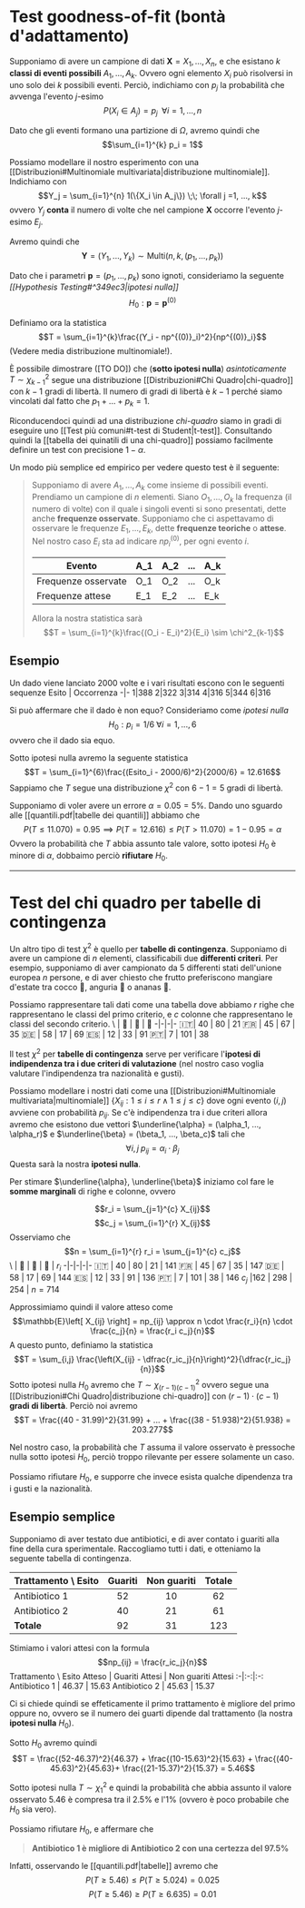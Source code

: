 # Test goodness-of-fit (bontà d'adattamento)
Supponiamo di avere un campione di dati $\mathbf{X} = X_1, ..., X_n$, e che esistano $k$ **classi di eventi possibili** $A_1, ..., A_k$.
Ovvero ogni elemento $X_i$ può risolversi in uno solo dei $k$ possibili eventi.
Perciò, indichiamo con $p_j$ la probabilità che avvenga l'evento $j$-esimo $$P(X_i \in A_j) = p_j \;\; \forall i=1,...,n$$

Dato che gli eventi formano una partizione di $\Omega$, avremo quindi che $$\sum_{i=1}^{k} p_i = 1$$

Possiamo modellare il nostro esperimento con una [[Distribuzioni#Multinomiale multivariata|distribuzione multinomiale]].
Indichiamo con $$Y_j = \sum_{i=1}^{n} 1(\{X_i \in A_j\}) \;\; \forall j =1, ..., k$$ ovvero $Y_j$ **conta** il numero di volte che nel campione $\mathbf{X}$ occorre l'evento $j$-esimo $E_j$.

Avremo quindi che $$\mathbf{Y} = (Y_1, ..., Y_k) \sim \text{Multi}(n, k, (p_1, ..., p_k))$$

Dato che i parametri $\mathbf{p} = (p_1, ..., p_k)$ sono ignoti, consideriamo la seguente *[[Hypothesis Testing#^349ec3|ipotesi nulla]]* $$H_0: \mathbf{p} = \mathbf{p}^{(0)}$$

Definiamo ora la statistica $$T = \sum_{i=1}^{k}\frac{(Y_i - np^{(0)}_i)^2}{np^{(0)}_i}$$
(Vedere media distribuzione multinomiale!).

È possibile dimostrare ([TO DO]) che (**sotto ipotesi nulla**) *asintoticamente* $T \sim \chi^2_{k-1}$ segue una distribuzione [[Distribuzioni#Chi Quadro|chi-quadro]] con $k-1$ gradi di libertà.
Il numero di gradi di libertà è $k-1$ perché siamo vincolati dal fatto che $p_1 + ... + p_k = 1$.

Riconducendoci quindi ad una distribuzione *chi-quadro* siamo in gradi di eseguire uno [[Test più comuni#t-test di Student|t-test]].
Consultando quindi la [[tabella dei quinatili di una chi-quadro]] possiamo facilmente definire un test con precisione $1-\alpha$.

Un modo più semplice ed empirico per vedere questo test è il seguente:
> Supponiamo di avere $A_1, ..., A_k$ come insieme di possibili eventi.
> Prendiamo un campione di $n$ elementi.
> Siano $O_1, ..., O_k$ la frequenza (il numero di volte) con il quale i singoli eventi si sono presentati, dette anche **frequenze osservate**.
> Supponiamo che ci aspettavamo di osservare le frequenze $E_1, ..., E_k$, dette **frequenze teoriche** o **attese**.
> Nel nostro caso $E_i$ sta ad indicare $np^{(0)}_i$, per ogni evento $i$.
> 
> Evento | A_1 | A_2 | ... | A_k
> --|--|--|--|--
> Frequenze osservate | O_1 | O_2 | ... | O_k
> Frequenze attese | E_1 | E_2 | ... | E_k
> 
>Allora la nostra statistica sarà $$T = \sum_{i=1}^{k}\frac{(O_i - E_i)^2}{E_i} \sim \chi^2_{k-1}$$

## Esempio
Un dado viene lanciato 2000 volte e i vari risultati escono con le seguenti sequenze
Esito | Occorrenza
-|-
1|388
2|322
3|314
4|316
5|344
6|316

Si può affermare che il dado è non equo?
Consideriamo come *ipotesi nulla* $$H_0: p_i = 1/6 \; \forall i =1,...,6$$ ovvero che il dado sia equo.

Sotto ipotesi nulla avremo la seguente statistica $$T = \sum_{i=1}^{6}\frac{(Esito_i - 2000/6)^2}{2000/6} = 12.616$$
Sappiamo che $T$ segue una distribuzione $\chi^2$ con $6-1 = 5$ gradi di libertà.

Supponiamo di voler avere un errore $\alpha = 0.05 = 5\%$.
Dando uno sguardo alle [[quantili.pdf|tabelle dei quantili]] abbiamo che
$$P(T \leq 11.070) = 0.95 \implies P(T = 12.616) \leq P(T > 11.070) = 1 - 0.95 = \alpha$$
Ovvero la probabilità che $T$ abbia assunto tale valore, sotto ipotesi $H_0$ è minore di $\alpha$, dobbaimo perciò **rifiutare** $H_0$.

------------------
# Test del chi quadro per tabelle di contingenza
Un altro tipo di test $\chi^2$ è quello per **tabelle di contingenza**.
Supponiamo di avere un campione di $n$ elementi, classificabili due **differenti criteri**.
Per esempio, supponiamo di aver campionato da 5 differenti stati dell'unione europea $n$ persone, e di aver chiesto che frutto preferiscono mangiare d'estate tra cocco 🥥, anguria 🍉 o ananas 🍍.

Possiamo rappresentare tali dati come una tabella dove abbiamo $r$ righe che rappresentano le classi del primo criterio, e $c$ colonne che rappresentano le classi del secondo criterio.
\ | 🥥 | 🍉 | 🍍
-|-|-|-
🇮🇹| 40 | 80 | 21
🇫🇷 | 45 | 67 | 35
🇩🇪 | 58 | 17 | 69
🇪🇸 | 12 | 33 | 91
🇵🇹| 7 | 101 | 38

Il test $\chi^2$ per **tabelle di contingenza** serve per verificare l'**ipotesi di indipendenza tra i due criteri di valutazione** (nel nostro caso voglia valutare l'indipendenza tra nazionalità e gusti).

Possiamo modellare i nostri dati come una [[Distribuzioni#Multinomiale multivariata|multinomiale]] $\{X_{ij} : 1 \leq i \leq r \land 1 \leq j \leq c\}$ dove ogni evento $(i,j)$ avviene con probabilità $p_{ij}$.
Se c'è indipendenza tra i due criteri allora avremo che esistono due vettori $\underline{\alpha} = (\alpha_1, ..., \alpha_r)$ e $\underline{\beta} = (\beta_1, ..., \beta_c)$ tali che $$\forall i,j \; p_{ij} = \alpha_i \cdot \beta_{j}$$
Questa sarà la nostra **ipotesi nulla**.

Per stimare $\underline{\alpha}, \underline{\beta}$ iniziamo col fare le **somme marginali** di righe e colonne, ovvero



$$r_i = \sum_{j=1}^{c} X_{ij}$$
$$c_j = \sum_{i=1}^{r} X_{ij}$$
Osserviamo che $$n = \sum_{i=1}^{r} r_i = \sum_{j=1}^{c} c_j$$
\ | 🥥 | 🍉 | 🍍 | $r_i$ 
-|-|-|-|-
🇮🇹 | 40 | 80  | 21 | 141
🇫🇷 | 45 | 67  | 35 | 147
🇩🇪 | 58 | 17  | 69 | 144
🇪🇸 | 12 | 33  | 91 | 136
🇵🇹 | 7  | 101 | 38 | 146
$c_j$  |162 | 298 | 254 | $n = 714$

Approssimiamo quindi il valore atteso come $$\mathbb{E}\left[ X_{ij} \right] = np_{ij} \approx n \cdot \frac{r_i}{n} \cdot \frac{c_j}{n} = \frac{r_i c_j}{n}$$
A questo punto, definiamo la statistica $$T = \sum_{i,j} \frac{\left(X_{ij} - \dfrac{r_ic_j}{n}\right)^2}{\dfrac{r_ic_j}{n}}$$
Sotto ipotesi nulla $H_0$ avremo che $T \sim \chi^2_{(r-1)(c-1)}$ ovvero segue una [[Distribuzioni#Chi Quadro|distribuzione chi-quadro]] con $(r-1) \cdot (c-1)$ **gradi di libertà**.
Perciò noi avremo
$$T = \frac{(40 - 31.99)^2}{31.99} + ... + \frac{(38 - 51.938)^2}{51.938} = 203.277$$

Nel nostro caso, la probabilità che $T$ assuma il valore osservato è pressoche nulla sotto ipotesi $H_0$, perciò troppo rilevante per essere solamente un caso.

Possiamo rifiutare $H_0$, e supporre che invece esista qualche dipendenza tra i gusti e la nazionalità.

## Esempio semplice
Supponiamo di aver testato due antibiotici, e di aver contato i guariti alla fine della cura sperimentale.
Raccogliamo tutti i dati, e otteniamo la seguente tabella di contingenza.

Trattamento \ Esito | Guariti | Non guariti | Totale
:-|:-:|:-:|:-:
Antibiotico 1 | 52 | 10 | 62
Antibiotico 2 | 40 | 21 | 61
**Totale** | 92 |  31 | 123

Stimiamo i valori attesi con la formula 
$$np_{ij} = \frac{r_ic_j}{n}$$
Trattamento \ Esito Atteso | Guariti Attesi | Non guariti Attesi
:-|:-:|:-:
Antibiotico 1 | 46.37 | 15.63
Antibiotico 2 | 45.63 | 15.37

Ci si chiede quindi se effeticamente il primo trattamento è migliore del primo oppure no, ovvero se il numero dei guarti dipende dal trattamento (la nostra **ipotesi nulla** $H_0$).

Sotto $H_0$ avremo quindi
$$T = \frac{(52-46.37)^2}{46.37} + \frac{(10-15.63)^2}{15.63} + \frac{(40-45.63)^2}{45.63}+ \frac{(21-15.37)^2}{15.37} = 5.46$$

Sotto ipotesi nulla $T \sim \chi^2_1$ e quindi la probabilità che abbia assunto il valore osservato $5.46$ è compresa tra il $2.5\%$ e l'$1\%$ (ovvero è poco probabile che $H_0$ sia vero).

Possiamo rifiutare $H_0$, e affermare che 
> **Antibiotico 1 è migliore di Antibiotico 2 con una certezza del 97.5\%**

Infatti, osservando le [[quantili.pdf|tabelle]] avremo che 
$$P(T \geq 5.46) \leq P(T \geq 5.024) = 0.025$$
$$P(T \geq 5.46) \geq P(T \geq 6.635) = 0.01$$